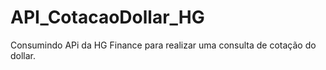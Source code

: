 # API_CotacaoDollar_HG
Consumindo APi da HG Finance para realizar uma consulta de  cotação do dollar.
